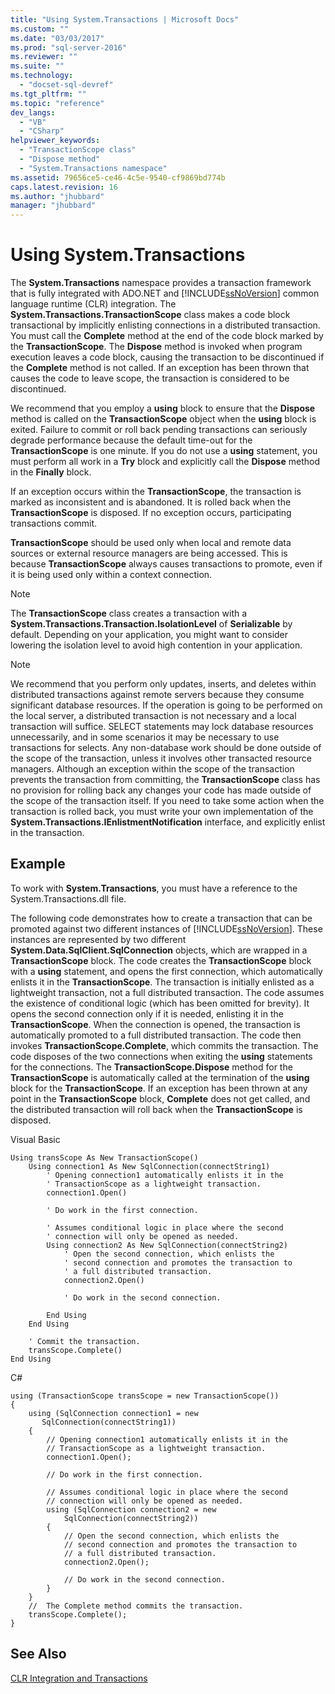 ```yaml
---
title: "Using System.Transactions | Microsoft Docs"
ms.custom: ""
ms.date: "03/03/2017"
ms.prod: "sql-server-2016"
ms.reviewer: ""
ms.suite: ""
ms.technology: 
  - "docset-sql-devref"
ms.tgt_pltfrm: ""
ms.topic: "reference"
dev_langs: 
  - "VB"
  - "CSharp"
helpviewer_keywords: 
  - "TransactionScope class"
  - "Dispose method"
  - "System.Transactions namespace"
ms.assetid: 79656ce5-ce46-4c5e-9540-cf9869bd774b
caps.latest.revision: 16
ms.author: "jhubbard"
manager: "jhubbard"
---
```

# Using System.Transactions
  The **System.Transactions** namespace provides a transaction framework that is fully integrated with ADO.NET and [!INCLUDE[ssNoVersion](../../advanced-analytics/r-services/includes/ssnoversion-md.md)] common language runtime (CLR) integration. The **System.Transactions.TransactionScope** class makes a code block transactional by implicitly enlisting connections in a distributed transaction. You must call the **Complete** method at the end of the code block marked by the **TransactionScope**. The **Dispose** method is invoked when program execution leaves a code block, causing the transaction to be discontinued if the **Complete** method is not called. If an exception has been thrown that causes the code to leave scope, the transaction is considered to be discontinued.  
  
 We recommend that you employ a **using** block to ensure that the **Dispose** method is called on the **TransactionScope** object when the **using** block is exited. Failure to commit or roll back pending transactions can seriously degrade performance because the default time-out for the **TransactionScope** is one minute. If you do not use a **using** statement, you must perform all work in a **Try** block and explicitly call the **Dispose** method in the **Finally** block.  
  
 If an exception occurs within the **TransactionScope**, the transaction is marked as inconsistent and is abandoned. It is rolled back when the **TransactionScope** is disposed. If no exception occurs, participating transactions commit.  
  
 **TransactionScope** should be used only when local and remote data sources or external resource managers are being accessed. This is because **TransactionScope** always causes transactions to promote, even if it is being used only within a context connection.  
  
> [!NOTE]  
>  The **TransactionScope** class creates a transaction with a **System.Transactions.Transaction.IsolationLevel** of **Serializable** by default. Depending on your application, you might want to consider lowering the isolation level to avoid high contention in your application.  
  
> [!NOTE]  
>  We recommend that you perform only updates, inserts, and deletes within distributed transactions against remote servers because they consume significant database resources. If the operation is going to be performed on the local server, a distributed transaction is not necessary and a local transaction will suffice. SELECT statements may lock database resources unnecessarily, and in some scenarios it may be necessary to use transactions for selects. Any non-database work should be done outside of the scope of the transaction, unless it involves other transacted resource managers. Although an exception within the scope of the transaction prevents the transaction from committing, the **TransactionScope** class has no provision for rolling back any changes your code has made outside of the scope of the transaction itself. If you need to take some action when the transaction is rolled back, you must write your own implementation of the **System.Transactions.IEnlistmentNotification** interface, and explicitly enlist in the transaction.  
  
## Example  
 To work with **System.Transactions**, you must have a reference to the System.Transactions.dll file.  
  
 The following code demonstrates how to create a transaction that can be promoted against two different instances of [!INCLUDE[ssNoVersion](../../advanced-analytics/r-services/includes/ssnoversion-md.md)]. These instances are represented by two different **System.Data.SqlClient.SqlConnection** objects, which are wrapped in a **TransactionScope** block. The code creates the **TransactionScope** block with a **using** statement, and opens the first connection, which automatically enlists it in the **TransactionScope**. The transaction is initially enlisted as a lightweight transaction, not a full distributed transaction. The code assumes the existence of conditional logic (which has been omitted for brevity). It opens the second connection only if it is needed, enlisting it in the **TransactionScope**. When the connection is opened, the transaction is automatically promoted to a full distributed transaction. The code then invokes **TransactionScope.Complete**, which commits the transaction. The code disposes of the two connections when exiting the **using** statements for the connections. The **TransactionScope.Dispose** method for the **TransactionScope** is automatically called at the termination of the **using** block for the **TransactionScope**. If an exception has been thrown at any point in the **TransactionScope** block, **Complete** does not get called, and the distributed transaction will roll back when the **TransactionScope** is disposed.  
  
 Visual Basic  
  
```  
Using transScope As New TransactionScope()  
    Using connection1 As New SqlConnection(connectString1)  
        ' Opening connection1 automatically enlists it in the   
        ' TransactionScope as a lightweight transaction.  
        connection1.Open()  
  
        ' Do work in the first connection.  
  
        ' Assumes conditional logic in place where the second  
        ' connection will only be opened as needed.  
        Using connection2 As New SqlConnection(connectString2)  
            ' Open the second connection, which enlists the   
            ' second connection and promotes the transaction to  
            ' a full distributed transaction.  
            connection2.Open()  
  
            ' Do work in the second connection.  
  
        End Using  
    End Using  
  
    ' Commit the transaction.  
    transScope.Complete()  
End Using  
```  
  
 C#  
  
```  
using (TransactionScope transScope = new TransactionScope())  
{  
    using (SqlConnection connection1 = new   
       SqlConnection(connectString1))  
    {  
        // Opening connection1 automatically enlists it in the   
        // TransactionScope as a lightweight transaction.  
        connection1.Open();  
  
        // Do work in the first connection.  
  
        // Assumes conditional logic in place where the second  
        // connection will only be opened as needed.  
        using (SqlConnection connection2 = new   
            SqlConnection(connectString2))  
        {  
            // Open the second connection, which enlists the   
            // second connection and promotes the transaction to  
            // a full distributed transaction.   
            connection2.Open();  
  
            // Do work in the second connection.  
        }  
    }  
    //  The Complete method commits the transaction.  
    transScope.Complete();  
}  
```  
  
## See Also  
 [CLR Integration and Transactions](../../relational-databases/clr-integration-data-access-transactions/clr-integration-and-transactions.md)  
  
  